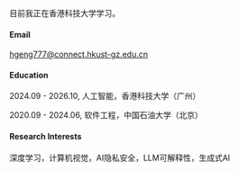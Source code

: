 
目前我正在香港科技大学学习。

#### Email
hgeng777@connect.hkust-gz.edu.cn

#### Education
2024.09 - 2026.10, 人工智能，香港科技大学（广州）

2020.09 - 2024.06, 软件工程，中国石油大学（北京）

#### Research Interests
深度学习，计算机视觉，AI隐私安全，LLM可解释性，生成式AI
